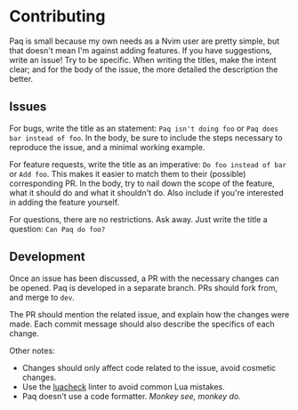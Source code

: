 # Contributing

Paq is small because my own needs as a Nvim user are pretty simple,
but that doesn't mean I'm against adding features. If you have suggestions,
write an issue! Try to be specific. When writing the titles, make the intent clear;
and for the body of the issue, the more detailed the description the better.


## Issues

For bugs, write the title as an statement:
`Paq isn't doing foo` or `Paq does bar instead of foo`.
In the body, be sure to include the steps necessary to reproduce the issue,
and a minimal working example.

For feature requests, write the title as an imperative:
`Do foo instead of bar` or `Add foo`.
This makes it easier to match them to their (possible) corresponding PR.
In the body, try to nail down the scope of the feature, what it should do
and what it shouldn't do. Also include if you're interested in adding the
feature yourself.

For questions, there are no restrictions. Ask away. Just write the title a
question: `Can Paq do foo?`


## Development

Once an issue has been discussed, a PR with the necessary changes can be opened.
Paq is developed in a separate branch. PRs should fork from, and merge to `dev`.

The PR should mention the related issue, and explain how the changes were made.
Each commit message should also describe the specifics of each change.

Other notes:

- Changes should only affect code related to the issue, avoid cosmetic changes.
- Use the [luacheck](https://github.com/mpeterv/luacheck) linter to avoid common Lua mistakes.
- Paq doesn't use a code formatter. _Monkey see, monkey do._
